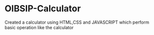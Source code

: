 # OIBSIP-Calculator
Created a calculator using HTML,CSS and JAVASCRIPT which perform basic operation like the calculator
